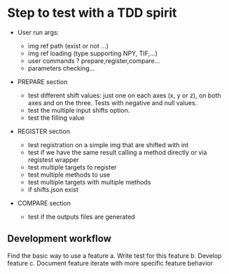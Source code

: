 # Step to test with a TDD spirit

- User run args:
    - img ref path (exist or not ...)
    - img ref loading (type supporting NPY, TIF,...)
    - user commands ? prepare,register,compare...
    - parameters checking...

- PREPARE section
    - test different shift values: just one on each axes (x, y or z), on both axes and on the three. Tests with negative and null values.
    - test the multiple input shifts option.
    - test the filling value

- REGISTER section
    - test registration on a simple img that are shifted with int
    - test if we have the same result calling a method directly or via registest wrapper
    - test multiple targets to register
    - test multiple methods to use
    - test multiple targets with multiple methods
    - if shifts.json exist

- COMPARE section
    - test if the outputs files are generated

## Development workflow

Find the basic way to use a feature
a. Write test for this feature
b. Develop feature
c. Document feature
iterate with more specific feature behavior
